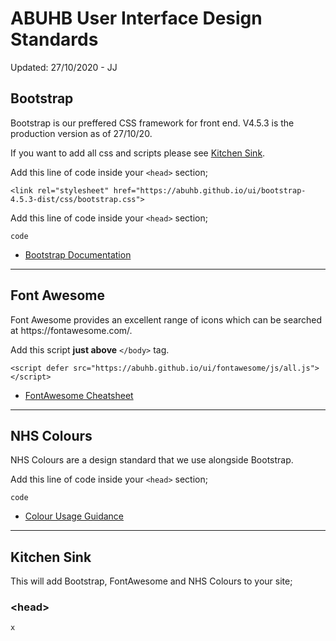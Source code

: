 # ABUHB User Interface Design Standards
Updated: 27/10/2020 - JJ

<h2>Bootstrap</h2>
<p>Bootstrap is our preffered CSS framework for front end.  V4.5.3 is the production version as of 27/10/20.</p>
<p>If you want to add all css and scripts please see <a href="">Kitchen Sink</a>.
<p>Add this line of code inside your <code>&lt;head&gt;</code> section;</p>
<code>&lt;link rel=&quot;stylesheet&quot; href=&quot;https://abuhb.github.io/ui/bootstrap-4.5.3-dist/css/bootstrap.css&quot;&gt;</code>
<p>Add this line of code inside your <code>&lt;head&gt;</code> section;</p>
<code>code</code>
<ul>
<li><a href="https://getbootstrap.com/docs/4.5/layout/overview/">Bootstrap Documentation</a></li>
</ul>
<hr>

<h2>Font Awesome</h2>
<p>Font Awesome provides an excellent range of icons which can be searched at https://fontawesome.com/.</p>
<p>Add this script <b>just above</b> <code>&lt;/body&gt;</code> tag.</p>
<code>&lt;script defer src=&quot;https://abuhb.github.io/ui/fontawesome/js/all.js&quot;&gt;&lt;/script&gt;</code>
<ul>
<li><a href="https://fontawesome.com/cheatsheet">FontAwesome Cheatsheet</a></li>
</ul>
<hr>

<h2>NHS Colours</h2>
<p>NHS Colours are a design standard that we use alongside Bootstrap.</p>
<p>Add this line of code inside your <code>&lt;head&gt;</code> section;</p>
<code>code</code>
<ul>
<li><a href="https://www.england.nhs.uk/nhsidentity/identity-guidelines/colours/">Colour Usage Guidance</a></li>
</ul>
<hr>

<h2>Kitchen Sink</h2>
<p>This will add Bootstrap, FontAwesome and NHS Colours to your site;</p>
<h3>&lt;head&gt;</h3>

<code>x</code>